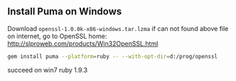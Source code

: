 Install Puma on Windows
-----------------------
Download `openssl-1.0.0k-x86-windows.tar.lzma`
if can not found above file on internet, go to OpenSSL home: http://slproweb.com/products/Win32OpenSSL.html
```bash
gem install puma --platform=ruby -- --with-opt-dir=d:/prog/openssl
```
succeed on win7 ruby 1.9.3


